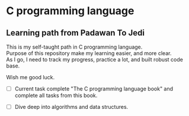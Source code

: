 # C programming language

## Learning path from Padawan To Jedi

This is my self-taught path in C programming language. <br>
Purpose of this repository make my learning easier, and more clear. <br>
As I go, I need to track my progress,  practice a lot, and built robust code base.<br>

Wish me good luck.

- [ ] Current task complete "The C programming language book" and complete all tasks from this book.

- [ ] Dive deep into algorithms and data structures.
